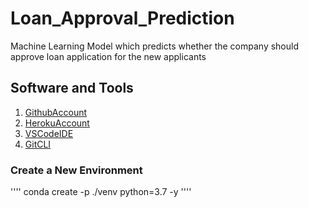 # Loan_Approval_Prediction
Machine Learning Model which predicts whether the company should approve loan application for the new applicants

## Software and Tools
1. [GithubAccount](https://github.com)
2. [HerokuAccount](https://heroku.com)
3. [VSCodeIDE](https://code.visualstudio.com/)
4. [GitCLI](https://git-scm.com/book/en/v2/Getting-Started-The-Command-Line)

### Create a New Environment

''''
conda create -p ./venv python=3.7 -y
''''

